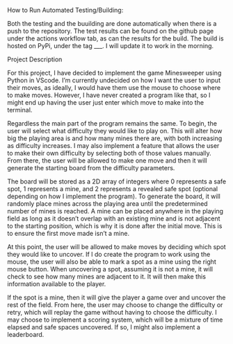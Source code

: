 How to Run Automated Testing/Building:

Both the testing and the buuilding are done automatically when there is a push to the repository. The test results can be found on the github page under the actions workflow tab, as can the results for the build. The build is hosted on PyPi, under the tag ___. I will update it to work in the morning.

Project Description

For this project, I have decided to implement the game Minesweeper using Python in VScode. I’m currently undecided on how I want the user to input their moves, as ideally, I would have them use the mouse to choose where to make moves. However, I have never created a program like that, so I might end up having the user just enter which move to make into the terminal. 

Regardless the main part of the program remains the same. To begin, the user will select what difficulty they would like to play on. This will alter how big the playing area is and how many mines there are, with both increasing as difficulty increases. I may also implement a feature that allows the user to make their own difficulty by selecting both of those values manually. From there, the user will be allowed to make one move and then it will generate the starting board from the difficulty parameters. 

The board will be stored as a 2D array of integers where 0 represents a safe spot, 1 represents a mine, and 2 represents a revealed safe spot (optional depending on how I implement the program). To generate the board, it will randomly place mines across the playing area until the predetermined number of mines is reached. A mine can be placed anywhere in the playing field as long as it doesn’t overlap with an existing mine and is not adjacent to the starting position, which is why it is done after the initial move. This is to ensure the first move made isn’t a mine.

At this point, the user will be allowed to make moves by deciding which spot they would like to uncover. If I do create the program to work using the mouse, the user will also be able to mark a spot as a mine using the right mouse button. When uncovering a spot, assuming it is not a mine, it will check to see how many mines are adjacent to it. It will then make this information available to the player. 

If the spot is a mine, then it will give the player a game over and uncover the rest of the field. From here, the user may choose to change the difficulty or retry, which will replay the game without having to choose the difficulty. I may choose to implement a scoring system, which will be a mixture of time elapsed and safe spaces uncovered. If so, I might also implement a leaderboard.
